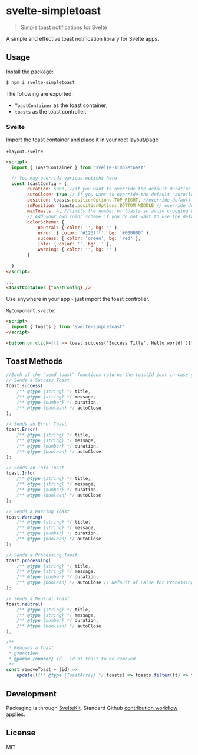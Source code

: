 # svelte-simpletoast

> Simple toast notifications for Svelte

A simple and effective toast notification library for Svelte apps.

## Usage

Install the package:

```bash
$ npm i svelte-simpletoast
```

The following are exported:

- `ToastContainer` as the toast container;
- `toasts` as the toast controller.

### Svelte

Import the toast container and place it in your root layout/page

`+layout.svelte`:

<!-- prettier-ignore -->
```html
<script>
  import { ToastContainer } from 'svelte-simpletoast'

  // You may override various options here
  const toastConfig = {
        duration: 5000, //if you want to override the default duration
		autoClose: true // if you want to override the default "autoClose" boolean
		position: toasts.positionOptions.TOP_RIGHT, //override default for positioning of Toasts (>640px)
		smPosition: toasts.positionOptions.BOTTOM_MIDDLE // override default for positioning of Toasts (<640px screen size) - Recommended BOTTOM
		maxToasts: 4, //limits the number of toasts so avoid clogging up the screen.
		// Add your own color scheme if you do not want to use the default colours.
		colorScheme: {
			neutral: { color: '', bg: '' },
			error: { color: '#123fff', bg: '#000000' },
			success: { color: 'green', bg: 'red' },
			info: { color: '', bg: '' },
			warning: { color: '', bg: '' }
		}
		
  }
</script>

...
<ToastContainer {toastConfig} />
```

Use anywhere in your app - just import the toast controller.

`MyComponent.svelte`:

```html
<script>
  import { toasts } from 'svelte-simpletoast'
</script>

<button on:click={() => toast.success('Success Title','Hello world!')}>SHOW TOAST</button>
```

## Toast Methods

```js
//Each of the "send toast" functions returns the toastId just in case you want to remove the toast manually via removeToast(id)
// Sends a Success Toast
toast.success(
	/** @type {string} */ title,
	/** @type {string} */ message,
	/** @type {number} */ duration,
	/** @type {boolean} */ autoClose
);

// Sends an Error Toast
toast.Error(
	/** @type {string} */ title,
	/** @type {string} */ message,
	/** @type {number} */ duration,
	/** @type {boolean} */ autoClose
);

// Sends an Info Toast
toast.Info(
	/** @type {string} */ title,
	/** @type {string} */ message,
	/** @type {number} */ duration,
	/** @type {boolean} */ autoClose
);

// Sends a Warning Toast
toast.Warning(
	/** @type {string} */ title,
	/** @type {string} */ message,
	/** @type {number} */ duration,
	/** @type {boolean} */ autoClose
);

// Sends a Processing Toast
toast.processing(
	/** @type {string} */ title,
	/** @type {string} */ message,
	/** @type {number} */ duration,
	/** @type {boolean} */ autoClose // Default of False for Processing as you would be expected to close upon completion of whatever function you are running.
);

// Sends a Neutral Toast
toast.neutral(
	/** @type {string} */ title,
	/** @type {string} */ message,
	/** @type {number} */ duration,
	/** @type {boolean} */ autoClose
);

/**
 * Removes a Toast
 * @function
 * @param {number} id - id of toast to be removed
 */
const removeToast = (id) =>
	update((/** @type {ToastArray} */ toasts) => toasts.filter((t) => t.id !== id));
```

## Development

Packaging is through [SvelteKit](https://kit.svelte.dev/docs/packaging). Standard Github
[contribution workflow](https://docs.github.com/en/get-started/quickstart/contributing-to-projects)
applies.

## License

MIT
